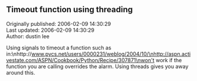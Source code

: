 ## Timeout function using threading  
Originally published: 2006-02-09 14:30:29  
Last updated: 2006-02-09 14:30:29  
Author: dustin lee  
  
Using signals to timeout a function such as in:\nhttp://www.pycs.net/users/0000231/weblog/2004/10/\nhttp://aspn.activestate.com/ASPN/Cookbook/Python/Recipe/307871\nwon't work if the function you are calling overrides the alarm.  Using threads gives you away around this.